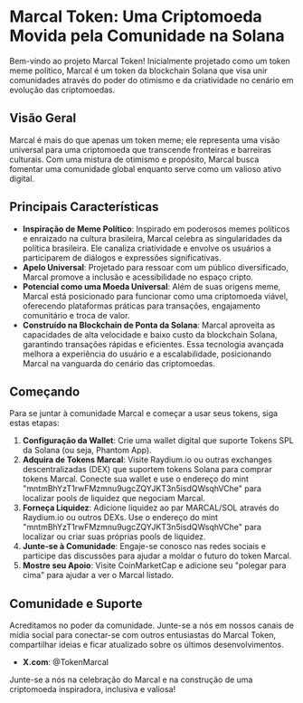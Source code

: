 # Marcal Token: Uma Criptomoeda Movida pela Comunidade na Solana

Bem-vindo ao projeto Marcal Token! Inicialmente projetado como um token meme político, Marcal é um token da blockchain Solana que visa unir comunidades através do poder do otimismo e da criatividade no cenário em evolução das criptomoedas.

## Visão Geral

Marcal é mais do que apenas um token meme; ele representa uma visão universal para uma criptomoeda que transcende fronteiras e barreiras culturais. Com uma mistura de otimismo e propósito, Marcal busca fomentar uma comunidade global enquanto serve como um valioso ativo digital.

## Principais Características

- **Inspiração de Meme Político**: Inspirado em poderosos memes políticos e enraizado na cultura brasileira, Marcal celebra as singularidades da política brasileira. Ele canaliza criatividade e envolve os usuários a participarem de diálogos e expressões significativas.
- **Apelo Universal**: Projetado para ressoar com um público diversificado, Marcal promove a inclusão e acessibilidade no espaço cripto.
- **Potencial como uma Moeda Universal**: Além de suas origens meme, Marcal está posicionado para funcionar como uma criptomoeda viável, oferecendo plataformas práticas para transações, engajamento comunitário e troca de valor.
- **Construído na Blockchain de Ponta da Solana**: Marcal aproveita as capacidades de alta velocidade e baixo custo da blockchain Solana, garantindo transações rápidas e eficientes. Essa tecnologia avançada melhora a experiência do usuário e a escalabilidade, posicionando Marcal na vanguarda do cenário das criptomoedas.

## Começando

Para se juntar à comunidade Marcal e começar a usar seus tokens, siga estas etapas:

1. **Configuração da Wallet**: Crie uma wallet digital que suporte Tokens SPL da Solana (ou seja, Phantom App).
2. **Adquira de Tokens Marcal**: Visite Raydium.io ou outras exchanges descentralizadas (DEX) que suportem tokens Solana para comprar tokens Marcal. Conecte sua wallet e use o endereço do mint "mntmBhYzT1rwFMzmnu9ugcZQYJKT3n5isdQWsqhVChe" para localizar pools de liquidez que negociam Marcal.
3. **Forneça Liquidez**: Adicione liquidez ao par MARCAL/SOL através do Raydium.io ou outros DEXs. Use o endereço do mint "mntmBhYzT1rwFMzmnu9ugcZQYJKT3n5isdQWsqhVChe" para localizar ou criar suas próprias pools de liquidez.
4. **Junte-se à Comunidade**: Engaje-se conosco nas redes sociais e participe das discussões para ajudar a moldar o futuro do token Marcal.
5. **Mostre seu Apoio**: Visite CoinMarketCap e adicione seu "polegar para cima" para ajudar a ver o Marcal listado.

## Comunidade e Suporte

Acreditamos no poder da comunidade. Junte-se a nós em nossos canais de mídia social para conectar-se com outros entusiastas do Marcal Token, compartilhar ideias e ficar atualizado sobre os últimos desenvolvimentos.

- **X.com**: @TokenMarcal

Junte-se a nós na celebração do Marcal e na construção de uma criptomoeda inspiradora, inclusiva e valiosa!
